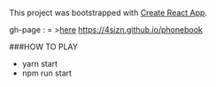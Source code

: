 This project was bootstrapped with [Create React App](https://github.com/facebookincubator/create-react-app).


gh-page : = >[here](https://4sizn.github.io/phonebook)
https://4sizn.github.io/phonebook


###HOW TO PLAY
- yarn start
- npm run start
